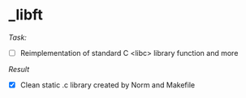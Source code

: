 # _libft

*Task:*

- [ ] Reimplementation of standard C &lt;libc> library function and more

*Result*

- [x] Clean static .c library created by Norm and Makefile
